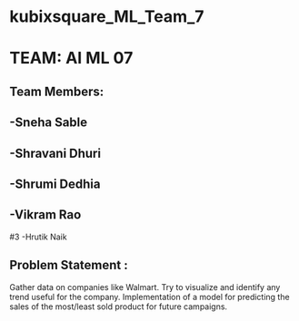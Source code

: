 # kubixsquare_ML_Team_7

# TEAM: AI ML 07
## Team Members: 

## -Sneha Sable
## -Shravani Dhuri
## -Shrumi Dedhia
## -Vikram Rao
#3 -Hrutik Naik

## Problem Statement : 
Gather data on companies like Walmart. Try to visualize and identify any trend useful for the company. Implementation of a model for predicting the sales of the most/least sold product for future campaigns.

